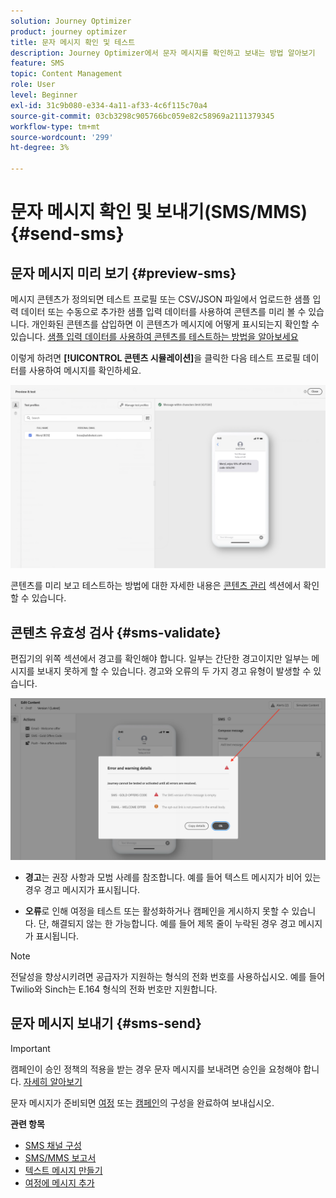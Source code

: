```yaml
---
solution: Journey Optimizer
product: journey optimizer
title: 문자 메시지 확인 및 테스트
description: Journey Optimizer에서 문자 메시지를 확인하고 보내는 방법 알아보기
feature: SMS
topic: Content Management
role: User
level: Beginner
exl-id: 31c9b080-e334-4a11-af33-4c6f115c70a4
source-git-commit: 03cb3298c905766bc059e82c58969a2111379345
workflow-type: tm+mt
source-wordcount: '299'
ht-degree: 3%

---
```


# 문자 메시지 확인 및 보내기(SMS/MMS){#send-sms}

## 문자 메시지 미리 보기 {#preview-sms}

메시지 콘텐츠가 정의되면 테스트 프로필 또는 CSV/JSON 파일에서 업로드한 샘플 입력 데이터 또는 수동으로 추가한 샘플 입력 데이터를 사용하여 콘텐츠를 미리 볼 수 있습니다. 개인화된 콘텐츠를 삽입하면 이 콘텐츠가 메시지에 어떻게 표시되는지 확인할 수 있습니다. [샘플 입력 데이터를 사용하여 콘텐츠를 테스트하는 방법을 알아보세요](../test-approve/simulate-sample-input.md)

이렇게 하려면 **[!UICONTROL 콘텐츠 시뮬레이션]**&#x200B;을 클릭한 다음 테스트 프로필 데이터를 사용하여 메시지를 확인하세요.

![](assets/sms_preview_2.png)

콘텐츠를 미리 보고 테스트하는 방법에 대한 자세한 내용은 [콘텐츠 관리](../content-management/preview-test.md) 섹션에서 확인할 수 있습니다.

## 콘텐츠 유효성 검사 {#sms-validate}

편집기의 위쪽 섹션에서 경고를 확인해야 합니다. 일부는 간단한 경고이지만 일부는 메시지를 보내지 못하게 할 수 있습니다. 경고와 오류의 두 가지 경고 유형이 발생할 수 있습니다.

![](assets/sms-alert-button.png)

* **경고**&#x200B;는 권장 사항과 모범 사례를 참조합니다. 예를 들어 텍스트 메시지가 비어 있는 경우 경고 메시지가 표시됩니다.

* **오류**&#x200B;로 인해 여정을 테스트 또는 활성화하거나 캠페인을 게시하지 못할 수 있습니다. 단, 해결되지 않는 한 가능합니다. 예를 들어 제목 줄이 누락된 경우 경고 메시지가 표시됩니다.


>[!NOTE]
>
> 전달성을 향상시키려면 공급자가 지원하는 형식의 전화 번호를 사용하십시오. 예를 들어 Twilio와 Sinch는 E.164 형식의 전화 번호만 지원합니다.

## 문자 메시지 보내기 {#sms-send}

>[!IMPORTANT]
>
> 캠페인이 승인 정책의 적용을 받는 경우 문자 메시지를 보내려면 승인을 요청해야 합니다. [자세히 알아보기](../test-approve/gs-approval.md)

문자 메시지가 준비되면 [여정](../building-journeys/journey-gs.md) 또는 [캠페인](../campaigns/create-campaign.md)의 구성을 완료하여 보내십시오.

**관련 항목**

* [SMS 채널 구성](sms-configuration.md)
* [SMS/MMS 보고서](../reports/journey-global-report-cja-sms.md)
* [텍스트 메시지 만들기](create-sms.md)
* [여정에 메시지 추가](../building-journeys/journeys-message.md)
